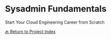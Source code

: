 # Sysadmin Fundamentals
Start Your Cloud Engineering Career from Scratch

[🔙 Return to Project Index](https://github.com/mikepfeiffer/cloud-career-playbook)